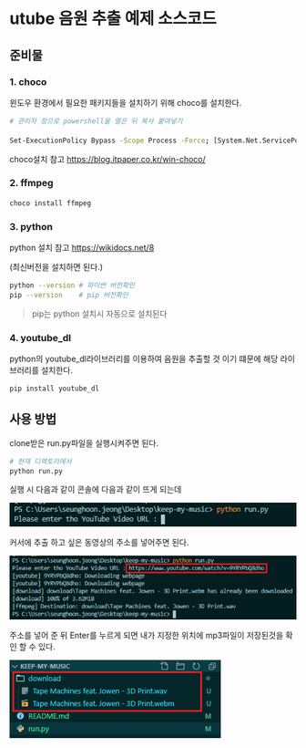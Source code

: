 # utube 음원 추출 예제 소스코드



## 준비물

### 1. choco

윈도우 환경에서 필요한 패키지들을 설치하기 위해 choco를 설치한다.

```sh
# 관리자 창으로 powershell을 열은 뒤 복사 붙여넣기

Set-ExecutionPolicy Bypass -Scope Process -Force; [System.Net.ServicePointManager]::SecurityProtocol = [System.Net.ServicePointManager]::SecurityProtocol -bor 3072; iex ((New-Object System.Net.WebClient).DownloadString('https://chocolatey.org/install.ps1'))
```

choco설치 참고 https://blog.itpaper.co.kr/win-choco/



### 2.  ffmpeg

```powershell
choco install ffmpeg
```



### 3. python

python 설치 참고 https://wikidocs.net/8

(최신버전을 설치하면 된다.)

```sh
python --version # 파이썬 버전확인
pip --version	 # pip 버전확인
```

> pip는 python 설치시 자동으로 설치된다



### 4. youtube_dl

python의 youtube_dl라이브러리를 이용하여 음원을 추출할 것 이기 떄문에 해당 라이브러리를 설치한다.

```powershell
pip install youtube_dl
```



## 사용 방법

clone받은 run.py파일을 실행시켜주면 된다.

```sh
# 현재 디렉토리에서
python run.py
```

실행 시 다음과 같이 콘솔에 다음과 같이 뜨게 되는데

![실행화면](https://github.com/shoon2430/keep-my-music/blob/master/img/실행화면.png)

커서에 추출 하고 싶은 동영상의 주소를 넣어주면 된다.

![결과](https://github.com/shoon2430/keep-my-music/blob/master/img/결과.png)

주소를 넣어 준 뒤 Enter를 누르게 되면 내가 지정한 위치에 mp3파일이 저장된것을 확인 할 수 있다.

![파일저장결과](https://github.com/shoon2430/keep-my-music/blob/master/img/파일저장결과.png)

